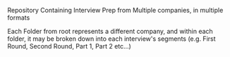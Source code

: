 Repository Containing Interview Prep from Multiple companies, in multiple formats

Each Folder from root represents a different company, and within each folder, it may be broken down into each interview's segments (e.g. First Round, Second Round, Part 1, Part 2 etc...)